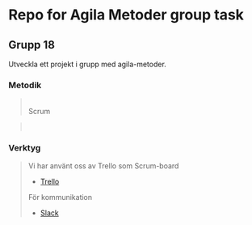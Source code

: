 # Repo for Agila Metoder group task

## Grupp 18

Utveckla ett projekt i grupp med agila-metoder.

### Metodik

> <br>
> Scrum

> <br>
### Verktyg
> Vi har använt oss av Trello som Scrum-board
>  + [Trello](https://www.trello.com)
>
> För kommunikation
> + [Slack](https://www.slack.com)
